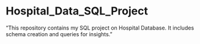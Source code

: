 # Hospital_Data_SQL_Project
“This repository contains my SQL project on Hospital Database. It includes schema creation and queries for insights.”
